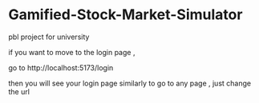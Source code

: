 # Gamified-Stock-Market-Simulator
 pbl project for university


if you want to move to the login page , 

go to 
http://localhost:5173/login

then you will see your login page 
similarly to go to any page , just change the url 